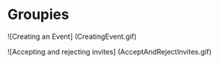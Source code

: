 Groupies
==========

![Creating an Event] 
(CreatingEvent.gif)

![Accepting and rejecting invites] 
(AcceptAndRejectInvites.gif)
